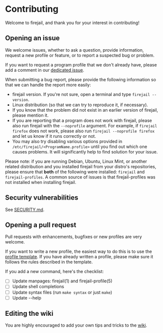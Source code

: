 # Contributing

Welcome to firejail, and thank you for your interest in contributing!

## Opening an issue

We welcome issues, whether to ask a question, provide information, request a new profile or
feature, or to report a suspected bug or problem.

If you want to request a program profile that we don't already have, please add a comment in
our [dedicated issue](https://github.com/netblue30/firejail/issues/1139).

When submitting a bug report, please provide the following information so that
we can handle the report more easily:

- firejail version. If you're not sure, open a terminal and type `firejail --version`.
- Linux distribution (so that we can try to reproduce it, if necessary).
- If you know that the problem did not exist in an earlier version of firejail, please mention it.
- If you are reporting that a program does not work with firejail, please also run firejail with
  the `--noprofile` argument.
  For example, if `firejail firefox` does not work, please also run `firejail --noprofile firefox` and
  let us know if it runs correctly or not.
- You may also try disabling various options provided in `/etc/firejail/<ProgramName.profile>` until you find out which one causes problems. It will significantly help to find solution for your issue.

Please note: if you are running Debian, Ubuntu, Linux Mint, or another related
distribution and you installed firejail from your distro's repositories, please
ensure that **both** of the following were installed:
`firejail` and `firejail-profiles`. A common source of issues is that
firejail-profiles was not installed when installing firejail.

## Security vulnerabilities

See [SECURITY.md](SECURITY.md).

## Opening a pull request

Pull requests with enhancements, bugfixes or new profiles are very welcome.

If you want to write a new profile, the easiest way to do this is to use the
[profile template](https://github.com/netblue30/firejail/blob/master/etc/templates/profile.template).
If you have already written a profile, please make sure it follows the rules described in the template.

If you add a new command, here's the checklist:

- [ ] Update manpages: firejail(1) and firejail-profile(5)
- [ ] Update shell completions
- [ ] Update syntax files (run `make syntax` or just `make`)
- [ ] Update --help

## Editing the wiki

You are highly encouraged to add your own tips and tricks to the [wiki](https://github.com/netblue30/firejail/wiki).

